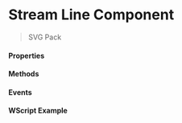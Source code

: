 # Stream Line Component
> SVG Pack

#### Properties

#### Methods

#### Events

#### WScript Example